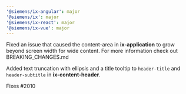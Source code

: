 ```yaml
---
'@siemens/ix-angular': major
'@siemens/ix': major
'@siemens/ix-react': major
'@siemens/ix-vue': major
---
```


Fixed an issue that caused the content-area in **ix-application** to grow beyond screen width for wide content. For more information check out BREAKING_CHANGES.md

Added text truncation with ellipsis and a title tooltip to `header-title` and `header-subtitle` in **ix-content-header**.

Fixes #2010
